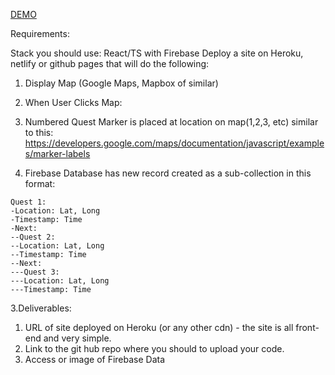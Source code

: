 [DEMO](https://stasivpavlo.github.io/mapbox/)

Requirements:

Stack you should use: React/TS with Firebase
Deploy a site on Heroku, netlify or github pages that will do the following:

1. Display Map (Google Maps, Mapbox of similar)

2. When User Clicks Map:
  1. Numbered Quest Marker is placed at location on map(1,2,3, etc) similar to this: https://developers.google.com/maps/documentation/javascript/examples/marker-labels
  2. Firebase Database has new record created as a sub-collection in this format:
  ```
  Quest 1:
  -Location: Lat, Long
  -Timestamp: Time
  -Next:
  --Quest 2:
  --Location: Lat, Long
  --Timestamp: Time
  --Next:
  ---Quest 3:
  ---Location: Lat, Long
  ---Timestamp: Time
  ```

3.Deliverables:
1. URL of site deployed on Heroku (or any other cdn) - the site is all front-end and very simple.
2. Link to the git hub repo where you should to upload your code.
3. Access or image of Firebase Data


